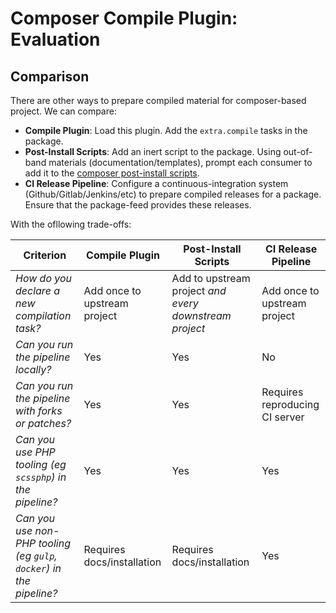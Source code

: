 # Composer Compile Plugin: Evaluation

## Comparison

There are other ways to prepare compiled material for composer-based project. We can compare:

* __Compile Plugin__: Load this plugin. Add the `extra.compile` tasks in the package.
* __Post-Install Scripts__: Add an inert script to the package. Using out-of-band materials (documentation/templates),
  prompt each consumer to add it to the [composer post-install scripts](https://getcomposer.org/doc/articles/scripts.md).
* __CI Release Pipeline__: Configure a continuous-integration system (Github/Gitlab/Jenkins/etc) to prepare compiled releases for a package.
  Ensure that the package-feed provides these releases.

With the ofllowing trade-offs:

| __Criterion__ | __Compile Plugin__ | __Post-Install Scripts__ | __CI Release Pipeline__ |
| -- | -- | -- | -- |
| _How do you declare a new compilation task?_                   | Add once to upstream project | Add to upstream project *and every downstream project* | Add once to upstream project |
| _Can you run the pipeline locally?_                            | Yes | Yes | No |
| _Can you run the pipeline with forks or patches?_              | Yes | Yes | Requires reproducing CI server |
| _Can you use PHP tooling (eg `scssphp`) in the pipeline?_      | Yes | Yes | Yes |
| _Can you use non-PHP tooling (eg `gulp`, `docker`) in the pipeline?_ | Requires docs/installation | Requires docs/installation | Yes |
